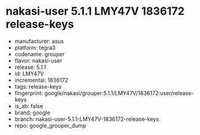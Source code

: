# nakasi-user 5.1.1 LMY47V 1836172 release-keys
- manufacturer: asus
- platform: tegra3
- codename: grouper
- flavor: nakasi-user
- release: 5.1.1
- id: LMY47V
- incremental: 1836172
- tags: release-keys
- fingerprint: google/nakasi/grouper:5.1.1/LMY47V/1836172:user/release-keys
- is_ab: false
- brand: google
- branch: nakasi-user-5.1.1-LMY47V-1836172-release-keys
- repo: google_grouper_dump
